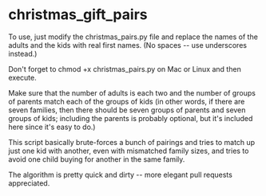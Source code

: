 # christmas_gift_pairs

To use, just modify the christmas_pairs.py file and replace the names of the adults and the kids with real first names. (No spaces -- use underscores instead.)

Don't forget to chmod +x christmas_pairs.py on Mac or Linux and then execute.

Make sure that the number of adults is each two and the number of groups of parents match each of the groups of kids (in other words, if there are seven families, then there should be seven groups of parents and seven groups of kids; including the parents is probably optional, but it's included here since it's easy to do.)

This script basically brute-forces a bunch of pairings and tries to match up just one kid with another, even with mismatched family sizes, and tries to avoid one child buying for another in the same family.

The algorithm is pretty quick and dirty -- more elegant pull requests appreciated.
